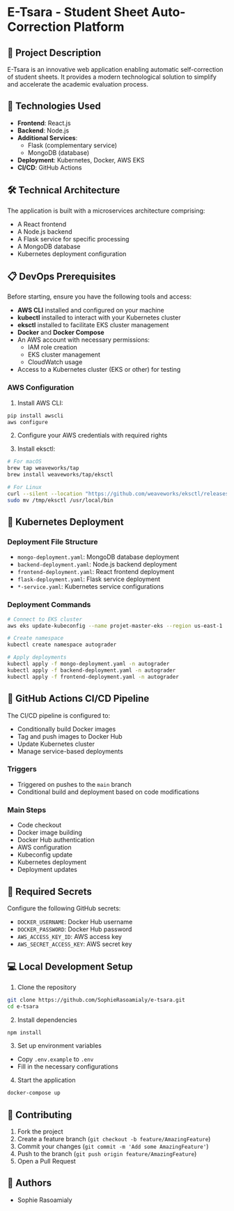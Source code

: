 # E-Tsara - Student Sheet Auto-Correction Platform

## 📝 Project Description

E-Tsara is an innovative web application enabling automatic self-correction of student sheets. It provides a modern technological solution to simplify and accelerate the academic evaluation process.

## 🚀 Technologies Used

- **Frontend**: React.js
- **Backend**: Node.js 
- **Additional Services**: 
  - Flask (complementary service)
  - MongoDB (database)
- **Deployment**: Kubernetes, Docker, AWS EKS
- **CI/CD**: GitHub Actions

## 🛠 Technical Architecture

The application is built with a microservices architecture comprising:
- A React frontend
- A Node.js backend
- A Flask service for specific processing
- A MongoDB database
- Kubernetes deployment configuration

## 📋 DevOps Prerequisites

Before starting, ensure you have the following tools and access:

- **AWS CLI** installed and configured on your machine
- **kubectl** installed to interact with your Kubernetes cluster
- **eksctl** installed to facilitate EKS cluster management
- **Docker** and **Docker Compose**
- An AWS account with necessary permissions:
  - IAM role creation
  - EKS cluster management
  - CloudWatch usage
- Access to a Kubernetes cluster (EKS or other) for testing

### AWS Configuration

1. Install AWS CLI:
```bash
pip install awscli
aws configure
```

2. Configure your AWS credentials with required rights

3. Install eksctl:
```bash
# For macOS
brew tap weaveworks/tap
brew install weaveworks/tap/eksctl

# For Linux 
curl --silent --location "https://github.com/weaveworks/eksctl/releases/latest/download/eksctl_$(uname -s)_amd64.tar.gz" | tar xz -C /tmp
sudo mv /tmp/eksctl /usr/local/bin
```

## 🔧 Kubernetes Deployment

### Deployment File Structure

- `mongo-deployment.yaml`: MongoDB database deployment
- `backend-deployment.yaml`: Node.js backend deployment
- `frontend-deployment.yaml`: React frontend deployment
- `flask-deployment.yaml`: Flask service deployment
- `*-service.yaml`: Kubernetes service configurations

### Deployment Commands

```bash
# Connect to EKS cluster
aws eks update-kubeconfig --name projet-master-eks --region us-east-1

# Create namespace
kubectl create namespace autograder

# Apply deployments
kubectl apply -f mongo-deployment.yaml -n autograder
kubectl apply -f backend-deployment.yaml -n autograder
kubectl apply -f frontend-deployment.yaml -n autograder
```

## 🚀 GitHub Actions CI/CD Pipeline

The CI/CD pipeline is configured to:
- Conditionally build Docker images
- Tag and push images to Docker Hub
- Update Kubernetes cluster
- Manage service-based deployments

### Triggers
- Triggered on pushes to the `main` branch
- Conditional build and deployment based on code modifications

### Main Steps
- Code checkout
- Docker image building
- Docker Hub authentication
- AWS configuration 
- Kubeconfig update
- Kubernetes deployment
- Deployment updates

## 🔐 Required Secrets

Configure the following GitHub secrets:
- `DOCKER_USERNAME`: Docker Hub username
- `DOCKER_PASSWORD`: Docker Hub password
- `AWS_ACCESS_KEY_ID`: AWS access key
- `AWS_SECRET_ACCESS_KEY`: AWS secret key

## 💻 Local Development Setup

1. Clone the repository
```bash
git clone https://github.com/SophieRasoamialy/e-tsara.git
cd e-tsara
```

2. Install dependencies
```bash
npm install
```

3. Set up environment variables
- Copy `.env.example` to `.env`
- Fill in the necessary configurations

4. Start the application
```bash
docker-compose up
```

## 🤝 Contributing

1. Fork the project
2. Create a feature branch (`git checkout -b feature/AmazingFeature`)
3. Commit your changes (`git commit -m 'Add some AmazingFeature'`)
4. Push to the branch (`git push origin feature/AmazingFeature`)
5. Open a Pull Request

## 👥 Authors

- Sophie Rasoamialy 
